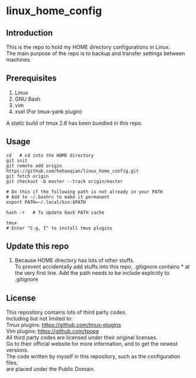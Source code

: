 # linux\_home\_config

## Introduction

This is the repo to hold my HOME directory configurations in Linux.  
The main purpose of the repo is to backup and transfer settings between machines.

## Prerequisites

1. Linux
2. GNU Bash
3. vim
4. xsel (For tmux-yank plugin)

A static build of tmux 2.6 has been bundled in this repo.

## Usage

```
cd   # cd into the HOME directory
git init
git remote add origin https://github.com/hehaoqian/linux_home_config.git
git fetch origin
git checkout -b master --track origin/master

# Do this if the following path is not already in your PATH
# Add to ~/.bashrc to make it permanent
export PATH=~/.local/bin:$PATH

hash -r   # To Update bash PATH cache

tmux
# Enter "C-g, I" to install tmux plugins
```

## Update this repo

1. Because HOME directory has lots of other stuffs.  
To prevent accidentally add stuffs into this repo, .gitignore contains \* at  
the very first line. Add the path needs to be include explicitly to .gitignore

## License

This repository contains lots of third party codes.  
Including but not limited to:  
Tmux plugins: https://github.com/tmux-plugins  
Vim plugins: https://github.com/tpope  
All third party codes are licensed under their original licenses.  
Go to their official website for more information, and to get the newest versions.    
The code written by myself in this repository, such as the configuration files,  
are placed under the Public Domain.
